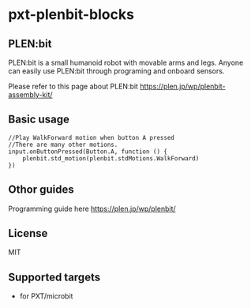 # pxt-plenbit-blocks



## PLEN:bit

PLEN:bit is a small humanoid robot with movable arms and legs. Anyone can easily use PLEN:bit through programing and onboard sensors.

Please refer to this page about PLEN:bit
https://plen.jp/wp/plenbit-assembly-kit/

## Basic usage

```blocks
//Play WalkForward motion when button A pressed
//There are many other motions.
input.onButtonPressed(Button.A, function () {
    plenbit.std_motion(plenbit.stdMotions.WalkForward)
})
```

## Othor guides

Programming guide here
https://plen.jp/wp/plenbit/

## License

MIT

## Supported targets

* for PXT/microbit
